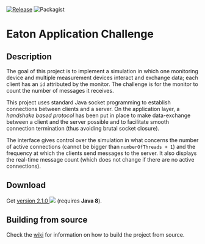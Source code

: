 [![Release](https://img.shields.io/badge/release-2.1.0-brightgreen.svg)](https://www.dropbox.com/sh/s8pwrjyb499h04v/AAAZwGOXr0h93-yHZZ4-I8mva?dl=0) ![Packagist](https://img.shields.io/packagist/l/doctrine/orm.svg)

# Eaton Application Challenge

## Description

The goal of this project is to implement a simulation in which one monitoring device and multiple measurement devices interact and exchange data; each client has an `id` attributed by the monitor. The challenge is for the monitor to count the number of messages it receives.

This project uses standard Java socket programming to establish connections between clients and a server. On the application layer, a _handshake based protocol_ has been put in place to make data-exchange between a client and the server possible and to facilitate smooth connection termination (thus avoiding brutal socket closure).

The interface gives control over the simulation in what concerns the number of active connections (cannot be bigger than `numberOfThreads + 1`) and the frequency at which the clients send messages to the server. It also displays the real-time message count (which does not change if there are no active connections).

## Download

Get [version 2.1.0 <img src="https://png.icons8.com/material-outlined/12/000000/downloading-updates.png">](https://www.dropbox.com/sh/s8pwrjyb499h04v/AAAZwGOXr0h93-yHZZ4-I8mva?dl=0) (requires **Java 8**). 

## Building from source

Check the [wiki](https://github.com/vmoglan/eaton-application-challenge/wiki/Building-the-project-from-source) for information on how to build the project from source.
